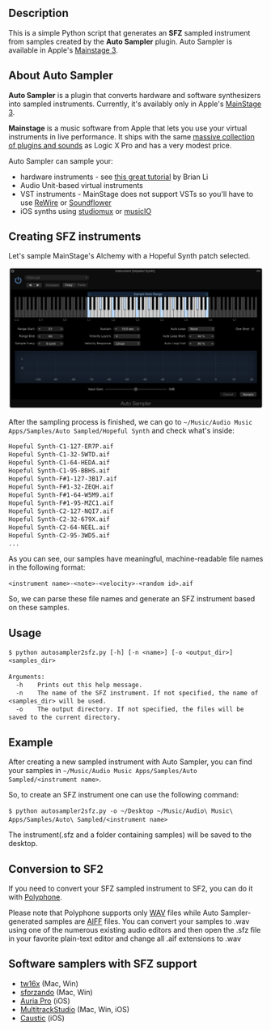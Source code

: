 ## Description

This is a simple Python script that generates an **SFZ** sampled instrument from samples created by the **Auto Sampler** plugin. Auto Sampler is available in Apple's [Mainstage 3](http://www.apple.com/mainstage/).

## About Auto Sampler

**Auto Sampler** is a plugin that converts hardware and software synthesizers into sampled instruments. Currently, it's availably only in Apple's [MainStage 3](http://www.apple.com/mainstage/).

**Mainstage** is a music software from Apple that lets you use your virtual instruments in live performance. It ships with the same [massive collection of plugins and sounds](http://www.apple.com/mainstage/plugins-and-sounds/) as Logic X Pro and has a very modest price.

Auto Sampler can sample your:

- hardware instruments - see [this great tutorial](https://441k.com/sampling-synths-with-auto-sampler-in-mainstage-3-26c506eb27a0) by Brian Li
- Audio Unit-based virtual instruments
- VST instruments - MainStage does not support VSTs so you'll have to use [ReWire](https://en.wikipedia.org/wiki/ReWire) or [Soundflower](https://github.com/mattingalls/Soundflower)
- iOS synths using [studiomux](http://midimux.com) or [musicIO](http://musicioapp.com)

## Creating SFZ instruments

Let's sample MainStage's Alchemy with a Hopeful Synth patch selected.

![Auto Sampler](images/autosampler.png)

After the sampling process is finished, we can go to `~/Music/Audio Music Apps/Samples/Auto Sampled/Hopeful Synth` and check what's inside:

```
Hopeful Synth-C1-127-ER7P.aif
Hopeful Synth-C1-32-5WTD.aif
Hopeful Synth-C1-64-HEDA.aif
Hopeful Synth-C1-95-BBHS.aif
Hopeful Synth-F#1-127-3B17.aif
Hopeful Synth-F#1-32-ZEQH.aif
Hopeful Synth-F#1-64-W5M9.aif
Hopeful Synth-F#1-95-MZC1.aif
Hopeful Synth-C2-127-NQI7.aif
Hopeful Synth-C2-32-679X.aif
Hopeful Synth-C2-64-NEEL.aif
Hopeful Synth-C2-95-3WD5.aif
...
```

As you can see, our samples have meaningful, machine-readable file names in the following format:

```<instrument name>-<note>-<velocity>-<random id>.aif```
	
So, we can parse these file names and generate an SFZ instrument based on these samples.

## Usage
```
$ python autosampler2sfz.py [-h] [-n <name>] [-o <output_dir>] <samples_dir>

Arguments:
  -h	Prints out this help message.
  -n	The name of the SFZ instrument. If not specified, the name of <samples_dir> will be used.
  -o	The output directory. If not specified, the files will be saved to the current directory.
```

## Example

After creating a new sampled instrument with Auto Sampler, you can find your samples in `~/Music/Audio Music Apps/Samples/Auto Sampled/<instrument name>`.
	
So, to create an SFZ instrument one can use the following command:

```$ python autosampler2sfz.py -o ~/Desktop ~/Music/Audio\ Music\ Apps/Samples/Auto\ Sampled/<instrument name>```
	
The instrument(.sfz and a folder containing samples) will be saved to the desktop.

## Conversion to SF2

If you need to convert your SFZ sampled instrument to SF2, you can do it with [Polyphone](http://www.polyphone.fr).

Please note that Polyphone supports only [WAV](https://en.wikipedia.org/wiki/WAV) files while Auto Sampler-generated samples are [AIFF](https://en.wikipedia.org/wiki/Audio_Interchange_File_Format) files. You can convert your samples to .wav using one of the numerous existing audio editors and then open the .sfz file in your favorite plain-text editor and change all .aif extensions to .wav

## Software samplers with SFZ support

- [tw16x](http://www.tx16wx.com) (Mac, Win)
- [sforzando](https://www.plogue.com/products/sforzando/) (Mac, Win)
- [Auria Pro](http://auriaapp.com/Products/auria) (iOS)
- [MultitrackStudio](http://www.multitrackstudio.com) (Mac, Win, iOS)
- [Caustic](http://www.singlecellsoftware.com/caustic) (iOS)
